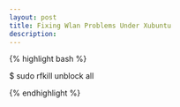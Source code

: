 ```yaml
---
layout: post
title: Fixing Wlan Problems Under Xubuntu
description:
---
```


{% highlight bash %}

$ sudo rfkill unblock all

{% endhighlight %}

